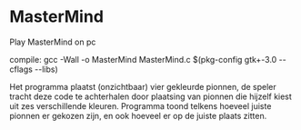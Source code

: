 # MasterMind
Play MasterMind on pc

compile: gcc -Wall -o MasterMind MasterMind.c $(pkg-config gtk+-3.0 --cflags --libs)

Het programma plaatst (onzichtbaar) vier gekleurde pionnen,
de speler tracht deze code te achterhalen door plaatsing van pionnen
die hijzelf kiest uit zes verschillende kleuren.
Programma toond telkens hoeveel juiste pionnen er gekozen zijn,
en ook hoeveel er op de juiste plaats zitten.
